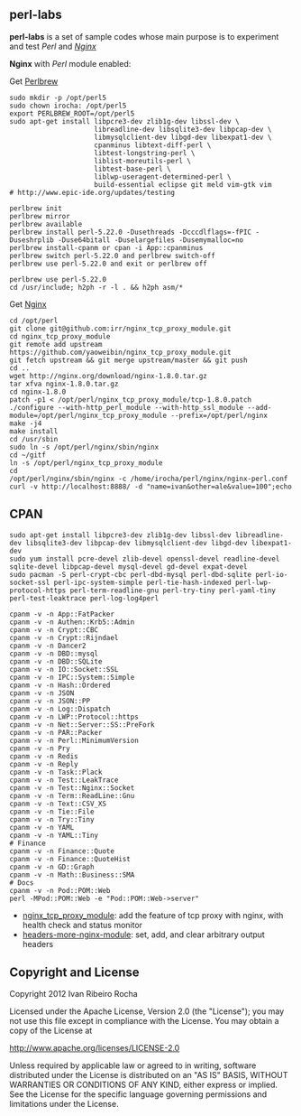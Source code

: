 perl-labs
-----------

**perl-labs**  is a set of sample codes whose main purpose is to experiment and test *Perl* and *[Nginx]*

**Nginx** with *Perl* module enabled:

 Get [Perlbrew]
```shell
sudo mkdir -p /opt/perl5
sudo chown irocha: /opt/perl5
export PERLBREW_ROOT=/opt/perl5
sudo apt-get install libpcre3-dev zlib1g-dev libssl-dev \
                     libreadline-dev libsqlite3-dev libpcap-dev \
                     libmysqlclient-dev libgd-dev libexpat1-dev \
                     cpanminus libtext-diff-perl \
                     libtest-longstring-perl \
                     liblist-moreutils-perl \
                     libtest-base-perl \
                     liblwp-useragent-determined-perl \
                     build-essential eclipse git meld vim-gtk vim
# http://www.epic-ide.org/updates/testing 
```

```shell
perlbrew init
perlbrew mirror
perlbrew available
perlbrew install perl-5.22.0 -Dusethreads -Dcccdlflags=-fPIC -Duseshrplib -Duse64bitall -Duselargefiles -Dusemymalloc=no
perlbrew install-cpanm or cpan -i App::cpanminus
perlbrew switch perl-5.22.0 and perlbrew switch-off
perlbrew use perl-5.22.0 and exit or perlbrew off
```

```shell
perlbrew use perl-5.22.0
cd /usr/include; h2ph -r -l . && h2ph asm/*
```

 Get [Nginx]
```shell
cd /opt/perl
git clone git@github.com:irr/nginx_tcp_proxy_module.git
cd nginx_tcp_proxy_module
git remote add upstream https://github.com/yaoweibin/nginx_tcp_proxy_module.git
git fetch upstream && git merge upstream/master && git push
cd ..
wget http://nginx.org/download/nginx-1.8.0.tar.gz
tar xfva nginx-1.8.0.tar.gz
cd nginx-1.8.0
patch -p1 < /opt/perl/nginx_tcp_proxy_module/tcp-1.8.0.patch
./configure --with-http_perl_module --with-http_ssl_module --add-module=/opt/perl/nginx_tcp_proxy_module --prefix=/opt/perl/nginx
make -j4
make install
cd /usr/sbin
sudo ln -s /opt/perl/nginx/sbin/nginx
cd ~/gitf
ln -s /opt/perl/nginx_tcp_proxy_module
cd
/opt/perl/nginx/sbin/nginx -c /home/irocha/perl/nginx/nginx-perl.conf
curl -v http://localhost:8888/ -d "name=ivan&other=ale&value=100";echo
```

CPAN
-----------

```shell
sudo apt-get install libpcre3-dev zlib1g-dev libssl-dev libreadline-dev libsqlite3-dev libpcap-dev libmysqlclient-dev libgd-dev libexpat1-dev
sudo yum install pcre-devel zlib-devel openssl-devel readline-devel sqlite-devel libpcap-devel mysql-devel gd-devel expat-devel
sudo pacman -S perl-crypt-cbc perl-dbd-mysql perl-dbd-sqlite perl-io-socket-ssl perl-ipc-system-simple perl-tie-hash-indexed perl-lwp-protocol-https perl-term-readline-gnu perl-try-tiny perl-yaml-tiny perl-test-leaktrace perl-log-log4perl
```
```shell
cpanm -v -n App::FatPacker
cpanm -v -n Authen::Krb5::Admin
cpanm -v -n Crypt::CBC
cpanm -v -n Crypt::Rijndael
cpanm -v -n Dancer2
cpanm -v -n DBD::mysql
cpanm -v -n DBD::SQLite
cpanm -v -n IO::Socket::SSL
cpanm -v -n IPC::System::Simple
cpanm -v -n Hash::Ordered
cpanm -v -n JSON
cpanm -v -n JSON::PP
cpanm -v -n Log::Dispatch
cpanm -v -n LWP::Protocol::https
cpanm -v -n Net::Server::SS::PreFork
cpanm -v -n PAR::Packer
cpanm -v -n Perl::MinimumVersion
cpanm -v -n Pry
cpanm -v -n Redis
cpanm -v -n Reply
cpanm -v -n Task::Plack
cpanm -v -n Test::LeakTrace
cpanm -v -n Test::Nginx::Socket
cpanm -v -n Term::ReadLine::Gnu
cpanm -v -n Text::CSV_XS
cpanm -v -n Tie::File
cpanm -v -n Try::Tiny
cpanm -v -n YAML
cpanm -v -n YAML::Tiny
# Finance
cpanm -v -n Finance::Quote
cpanm -v -n Finance::QuoteHist
cpanm -v -n GD::Graph
cpanm -v -n Math::Business::SMA
# Docs
cpanm -v -n Pod::POM::Web
perl -MPod::POM::Web -e "Pod::POM::Web->server"
```
* [nginx_tcp_proxy_module]: add the feature of tcp proxy with nginx, with health check and status monitor
* [headers-more-nginx-module]: set, add, and clear arbitrary output headers

Copyright and License
-----------
Copyright 2012 Ivan Ribeiro Rocha

Licensed under the Apache License, Version 2.0 (the "License");
you may not use this file except in compliance with the License.
You may obtain a copy of the License at

   http://www.apache.org/licenses/LICENSE-2.0

Unless required by applicable law or agreed to in writing, software
distributed under the License is distributed on an "AS IS" BASIS,
WITHOUT WARRANTIES OR CONDITIONS OF ANY KIND, either express or implied.
See the License for the specific language governing permissions and
limitations under the License.

[Nginx]: http://wiki.nginx.org/
[Perlbrew]: http://perlbrew.pl/
[nginx_tcp_proxy_module]: https://github.com/irr/nginx_tcp_proxy_module
[headers-more-nginx-module]: https://github.com/agentzh/headers-more-nginx-module
[Software Collections]: https://www.softwarecollections.org/en/scls/rhscl/perl516/
